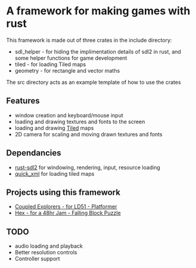 # A framework for making games with rust

This framework is made out of three crates in the include directory:

* sdl_helper - for hiding the implimentation details of sdl2 in rust, and some helper functions for game development
* tiled - for loading Tiled maps
* geometry - for rectangle and vector maths


The src directory acts as an example template of how to use the crates

## Features

* window creation and keyboard/mouse input
* loading and drawing textures and fonts to the screen
* loading and drawing [Tiled](https://www.mapeditor.org/) maps 
* 2D camera for scaling and moving drawn textures and fonts

## Dependancies

* [rust-sdl2](https://crates.io/crates/sdl2) for windowing, rendering, input, resource loading
* [quick_xml](https://crates.io/crates/quick-xml) for loading tiled maps

## Projects using this framework

* [Coupled Explorers - for LD51 - Platformer](https://github.com/NoamZeise/Coupled-Explorers-LD51)
* [Hex - for a 48hr Jam - Falling Block Puzzle](https://github.com/NoamZeise/Hex)

## TODO

* audio loading and playback
* Better resolution controls
* Controller support

 
